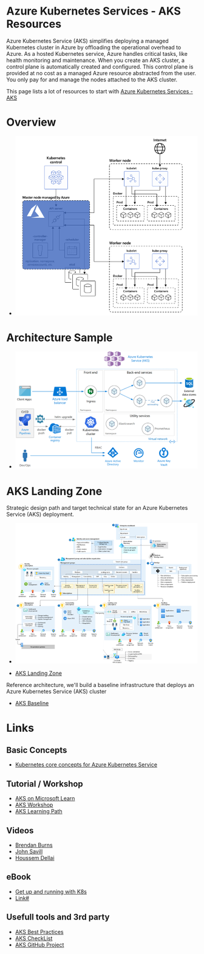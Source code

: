 # Azure Kubernetes Services - AKS Resources

Azure Kubernetes Service (AKS) simplifies deploying a managed Kubernetes cluster in Azure by offloading the operational overhead to Azure. As a hosted Kubernetes service, Azure handles critical tasks, like health monitoring and maintenance. When you create an AKS cluster, a control plane is automatically created and configured. This control plane is provided at no cost as a managed Azure resource abstracted from the user. You only pay for and manage the nodes attached to the AKS cluster.

This page lists a lot of resources to start with [Azure Kubernetes Services - AKS](https://learn.microsoft.com/en-us/azure/aks/)

# Overview
 - ![AKS Foundation](./media/aks-101.png)

# Architecture Sample
 - ![AKS Architecture](./media/aks-architecture.png)

# AKS Landing Zone
Strategic design path and target technical state for an Azure Kubernetes Service (AKS) deployment.

- ![AKS Landing Zone](./media/aks-landingzone.png)

 - [AKS Landing Zone](https://docs.microsoft.com/en-us/azure/cloud-adoption-framework/scenarios/app-platform/aks/landing-zone-accelerator)

Reference architecture, we'll build a baseline infrastructure that deploys an Azure Kubernetes Service (AKS) cluster
- [AKS Baseline](https://docs.microsoft.com/en-us/azure/architecture/reference-architectures/containers/aks/secure-baseline-aks)


# Links

## Basic Concepts
 - [Kubernetes core concepts for Azure Kubernetes Service](https://learn.microsoft.com/en-us/azure/aks/concepts-clusters-workloads)

## Tutorial / Workshop

 - [AKS on Microsoft Learn](https://docs.microsoft.com/en-us/learn/browse/?expanded=azure&filter-products=kub&products=azure-kubernetes-service)
 - [AKS Workshop](https://docs.microsoft.com/en-us/learn/modules/aks-workshop/)
 - [AKS Learning Path](https://azure.microsoft.com/en-us/resources/kubernetes-learning-path/)

## Videos

 - [Brendan Burns](https://www.youtube.com/playlist?list=PLLasX02E8BPCrIhFrc_ZiINhbRkYMKdPT)
 - [John Savill](https://www.youtube.com/c/NTFAQGuy/search?query=aks)
 - [Houssem Dellai](https://www.youtube.com/playlist?list=PLpbcUe4chE79sB7Jg7B4z3HytqUUEwcNE)

## eBook

 - [Get up and running with K8s](https://azure.microsoft.com/en-us/resources/kubernetes-ebook-collection/)
 - [Link#]()

## Usefull tools and 3rd party

 - [AKS Best Practices](https://docs.microsoft.com/en-us/azure/aks/best-practices)
 - [AKS CheckList](https://www.the-aks-checklist.com/)
 - [AKS GitHub Project](https://github.com/Azure/AKS)




